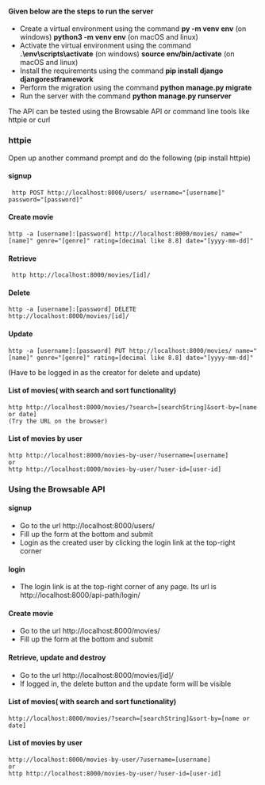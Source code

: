 #### Given below are the steps to run the server
- Create a virtual environment using the command
    **py -m venv env**   (on windows)
    **python3 -m venv env**   (on macOS and linux)
- Activate the virtual environment using the command
   **.\env\scripts\activate**   (on windows)
   **source env/bin/activate** (on macOS and linux)
- Install the requirements using the command
   **pip install django djangorestframework**
 - Perform the migration using the command
   **python manage.py migrate**
 - Run the server with the command
    **python manage.py runserver**

The API can be tested using the Browsable API or command line tools like httpie or curl
### httpie
Open up another command prompt and do the following
(pip install httpie)
#### signup
     http POST http://localhost:8000/users/ username="[username]" password="[password]"
#### Create movie
    http -a [username]:[password] http://localhost:8000/movies/ name="[name]" genre="[genre]" rating=[decimal like 8.8] date="[yyyy-mm-dd]"
#### Retrieve
     http http://localhost:8000/movies/[id]/
#### Delete
	http -a [username]:[password] DELETE http://localhost:8000/movies/[id]/
#### Update
	http -a [username]:[password] PUT http://localhost:8000/movies/ name="[name]" genre="[genre]" rating=[decimal like 8.8] date="[yyyy-mm-dd]"
(Have to be logged in  as the creator for delete and update)
#### List of movies( with search and sort functionality)
	http http://localhost:8000/movies/?search=[searchString]&sort-by=[name or date]
	(Try the URL on the browser)
#### List of movies by user
	http http://localhost:8000/movies-by-user/?username=[username]
	or
	http http://localhost:8000/movies-by-user/?user-id=[user-id]
### Using the Browsable API
#### signup
- Go to the url http://localhost:8000/users/ 
- Fill up the form at the bottom and submit
- Login as the created user by clicking the login link at the top-right corner
#### login
- The login link is at the top-right corner of any page.
  Its url is http://localhost:8000/api-path/login/
#### Create movie
- Go to the url http://localhost:8000/movies/
- Fill up the form at the bottom and submit
#### Retrieve, update and destroy
- Go to the url http://localhost:8000/movies/[id]/
- If logged in, the delete button and the update form will be visible
#### List of movies( with search and sort functionality)
	http://localhost:8000/movies/?search=[searchString]&sort-by=[name or date]
#### List of movies by user
	http://localhost:8000/movies-by-user/?username=[username]
	or
	http http://localhost:8000/movies-by-user/?user-id=[user-id]
